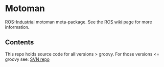 # Motoman

[ROS-Industrial][] motoman meta-package.  See the [ROS wiki][] page for more information.  

## Contents

This repo holds source code for all versions > groovy. For those versions <= groovy see: [SVN repo][]

[ROS-Industrial]: http://www.ros.org/wiki/Industrial
[ROS wiki]: http://ros.org/wiki/abb
[SVN repo]: https://code.google.com/p/swri-ros-pkg/source/browse
